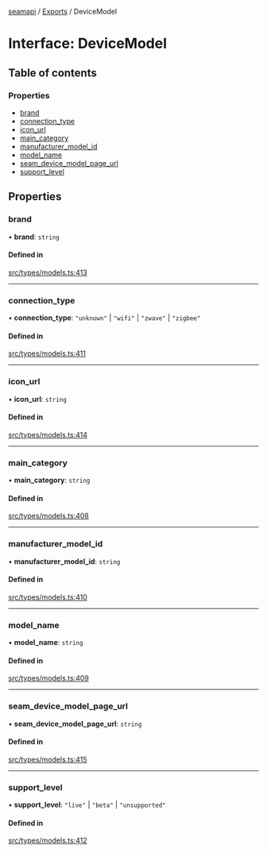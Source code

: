 [seamapi](../README.md) / [Exports](../modules.md) / DeviceModel

# Interface: DeviceModel

## Table of contents

### Properties

- [brand](DeviceModel.md#brand)
- [connection\_type](DeviceModel.md#connection_type)
- [icon\_url](DeviceModel.md#icon_url)
- [main\_category](DeviceModel.md#main_category)
- [manufacturer\_model\_id](DeviceModel.md#manufacturer_model_id)
- [model\_name](DeviceModel.md#model_name)
- [seam\_device\_model\_page\_url](DeviceModel.md#seam_device_model_page_url)
- [support\_level](DeviceModel.md#support_level)

## Properties

### brand

• **brand**: `string`

#### Defined in

[src/types/models.ts:413](https://github.com/seamapi/javascript/blob/main/src/types/models.ts#L413)

___

### connection\_type

• **connection\_type**: ``"unknown"`` \| ``"wifi"`` \| ``"zwave"`` \| ``"zigbee"``

#### Defined in

[src/types/models.ts:411](https://github.com/seamapi/javascript/blob/main/src/types/models.ts#L411)

___

### icon\_url

• **icon\_url**: `string`

#### Defined in

[src/types/models.ts:414](https://github.com/seamapi/javascript/blob/main/src/types/models.ts#L414)

___

### main\_category

• **main\_category**: `string`

#### Defined in

[src/types/models.ts:408](https://github.com/seamapi/javascript/blob/main/src/types/models.ts#L408)

___

### manufacturer\_model\_id

• **manufacturer\_model\_id**: `string`

#### Defined in

[src/types/models.ts:410](https://github.com/seamapi/javascript/blob/main/src/types/models.ts#L410)

___

### model\_name

• **model\_name**: `string`

#### Defined in

[src/types/models.ts:409](https://github.com/seamapi/javascript/blob/main/src/types/models.ts#L409)

___

### seam\_device\_model\_page\_url

• **seam\_device\_model\_page\_url**: `string`

#### Defined in

[src/types/models.ts:415](https://github.com/seamapi/javascript/blob/main/src/types/models.ts#L415)

___

### support\_level

• **support\_level**: ``"live"`` \| ``"beta"`` \| ``"unsupported"``

#### Defined in

[src/types/models.ts:412](https://github.com/seamapi/javascript/blob/main/src/types/models.ts#L412)
